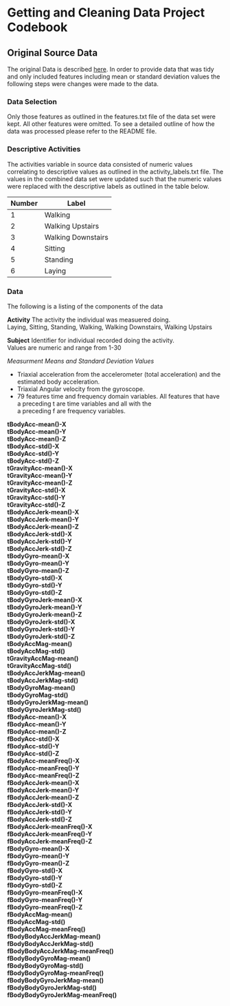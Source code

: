 # Getting and Cleaning Data Project Codebook

## Original Source Data

The original Data is described [here](http://archive.ics.uci.edu/ml/datasets/Human+Activity+Recognition+Using+Smartphones).
In order to provide data that was tidy and only included features including mean or standard deviation values the following steps were changes were made to the data. 

### Data Selection
Only those features as outlined in the features.txt file of the data set were kept.  All other features were omitted.  To see a detailed outline of how the data was processed please refer to the README file.

### Descriptive Activities
The activities variable in source data consisted of numeric values correlating to descriptive values as outlined in the activity_labels.txt file.  The values in the combined data set were updated such that the numeric values were replaced with the descriptive labels as outlined in the table below.

Number | Label
------ | -----
1      | Walking
2      | Walking Upstairs
3      | Walking Downstairs
4      | Sitting
5      | Standing
6      | Laying

### Data
The following is a listing of the components of the data

**Activity**        The activity the individual was measuered doing.  
                Laying, Sitting, Standing, Walking, Walking Downstairs, Walking Upstairs  
 
**Subject**         Identifier for individual recorded doing the activity.  
                Values are numeric and range from 1-30  
  
_Measurment Means and Standard Deviation Values_  
- Triaxial acceleration from the accelerometer (total acceleration) and the estimated body acceleration.  
- Triaxial Angular velocity from the gyroscope.   
- 79 features time and frequency domain variables.  All features that have a preceding t are time variables and all with the   
  a preceding f are frequency variables.
  
**tBodyAcc-mean()-X  
tBodyAcc-mean()-Y  
tBodyAcc-mean()-Z  
tBodyAcc-std()-X  
tBodyAcc-std()-Y  
tBodyAcc-std()-Z  
tGravityAcc-mean()-X  
tGravityAcc-mean()-Y  
tGravityAcc-mean()-Z  
tGravityAcc-std()-X  
tGravityAcc-std()-Y  
tGravityAcc-std()-Z  
tBodyAccJerk-mean()-X  
tBodyAccJerk-mean()-Y  
tBodyAccJerk-mean()-Z  
tBodyAccJerk-std()-X  
tBodyAccJerk-std()-Y  
tBodyAccJerk-std()-Z  
tBodyGyro-mean()-X  
tBodyGyro-mean()-Y  
tBodyGyro-mean()-Z  
tBodyGyro-std()-X  
tBodyGyro-std()-Y  
tBodyGyro-std()-Z  
tBodyGyroJerk-mean()-X  
tBodyGyroJerk-mean()-Y  
tBodyGyroJerk-mean()-Z  
tBodyGyroJerk-std()-X  
tBodyGyroJerk-std()-Y  
tBodyGyroJerk-std()-Z  
tBodyAccMag-mean()  
tBodyAccMag-std()  
tGravityAccMag-mean()  
tGravityAccMag-std()  
tBodyAccJerkMag-mean()  
tBodyAccJerkMag-std()  
tBodyGyroMag-mean()  
tBodyGyroMag-std()  
tBodyGyroJerkMag-mean()  
tBodyGyroJerkMag-std()  
fBodyAcc-mean()-X  
fBodyAcc-mean()-Y  
fBodyAcc-mean()-Z  
fBodyAcc-std()-X  
fBodyAcc-std()-Y  
fBodyAcc-std()-Z  
fBodyAcc-meanFreq()-X  
fBodyAcc-meanFreq()-Y  
fBodyAcc-meanFreq()-Z  
fBodyAccJerk-mean()-X  
fBodyAccJerk-mean()-Y  
fBodyAccJerk-mean()-Z  
fBodyAccJerk-std()-X  
fBodyAccJerk-std()-Y  
fBodyAccJerk-std()-Z  
fBodyAccJerk-meanFreq()-X  
fBodyAccJerk-meanFreq()-Y  
fBodyAccJerk-meanFreq()-Z  
fBodyGyro-mean()-X  
fBodyGyro-mean()-Y  
fBodyGyro-mean()-Z  
fBodyGyro-std()-X  
fBodyGyro-std()-Y  
fBodyGyro-std()-Z  
fBodyGyro-meanFreq()-X  
fBodyGyro-meanFreq()-Y  
fBodyGyro-meanFreq()-Z  
fBodyAccMag-mean()  
fBodyAccMag-std()  
fBodyAccMag-meanFreq()  
fBodyBodyAccJerkMag-mean()  
fBodyBodyAccJerkMag-std()  
fBodyBodyAccJerkMag-meanFreq()  
fBodyBodyGyroMag-mean()  
fBodyBodyGyroMag-std()  
fBodyBodyGyroMag-meanFreq()  
fBodyBodyGyroJerkMag-mean()  
fBodyBodyGyroJerkMag-std()  
fBodyBodyGyroJerkMag-meanFreq()**  
        

